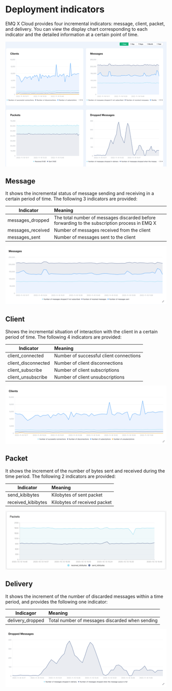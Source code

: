 # Deployment indicators

EMQ X Cloud provides four incremental indicators: message, client, packet, and delivery. You can view the display chart corresponding to each indicator and the detailed information at a certain point of time.

![metrics_line_detail](_assets/metrics.png)



## Message

It shows the incremental status of message sending and receiving in a certain period of time. The following 3 indicators are provided:

| Indicator         | Meaning                                                      |
| ----------------- | :----------------------------------------------------------- |
| messages_dropped  | The total number of messages discarded before forwarding to the subscription process in EMQ X |
| messages_received | Number of messages received from the client                  |
| messages_sent     | Number of messages sent to the client                        |

![metrics_line_detail](_assets/metric_messages.png)



## Client

Shows the incremental situation of interaction with the client in a certain period of time. The following 4 indicators are provided:

| Indicator           | Meaning                                 |
| ------------------- | :-------------------------------------- |
| client_connected    | Number of successful client connections |
| client_disconnected | Number of client disconnections         |
| client_subscribe    | Number of client subscriptions          |
| client_unsubscribe  | Number of client unsubscriptions        |

![metrics_line_detail](_assets/metric_clients.png)



## Packet

It shows the increment of the number of bytes sent and received during the time period. The following 2 indicators are provided:

| Indicator          | Meaning                      |
| ------------------ | :--------------------------- |
| send_kibibytes     | Kilobytes of sent packet     |
| received_kibibytes | Kilobytes of received packet |

![metrics_line_detail](_assets/metric_packages.png)



## Delivery

It shows the increment of the number of discarded messages within a time period, and provides the following one indicator:

| Indicagor        | Meaning                                         |
| ---------------- | :---------------------------------------------- |
| delivery_dropped | Total number of messages discarded when sending |

![metrics_line_detail](_assets/metric_delivery.png)